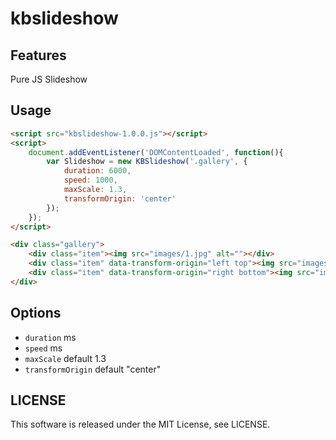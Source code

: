 # kbslideshow

## Features

Pure JS Slideshow

## Usage
```html
<script src="kbslideshow-1.0.0.js"></script>
<script>
    document.addEventListener('DOMContentLoaded', function(){
        var Slideshow = new KBSlideshow('.gallery', {
            duration: 6000,
            speed: 1000,
            maxScale: 1.3,
            transformOrigin: 'center'
        });
    });
</script>

<div class="gallery">
    <div class="item"><img src="images/1.jpg" alt=""></div>
    <div class="item" data-transform-origin="left top"><img src="images/2.jpg" alt=""></div>
    <div class="item" data-transform-origin="right bottom"><img src="images/3.jpg" alt=""></div>
</div>
```

## Options

- `duration` ms
- `speed` ms
- `maxScale` default 1.3
- `transformOrigin` default "center"

## LICENSE

This software is released under the MIT License, see LICENSE.